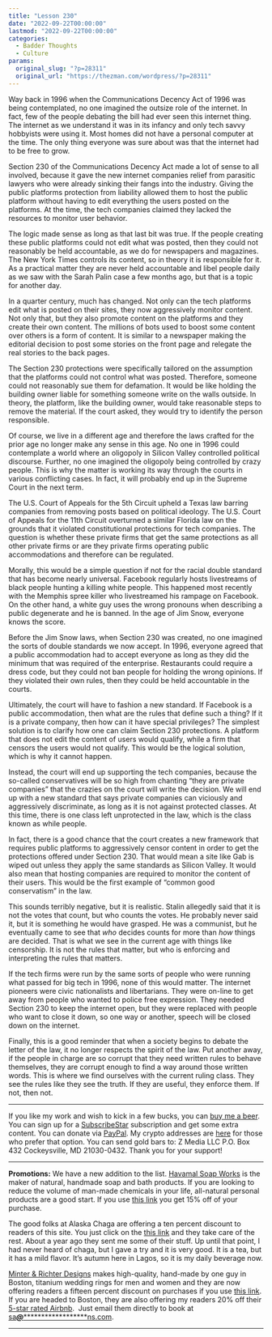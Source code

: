 ```yaml
---
title: "Lesson 230"
date: "2022-09-22T00:00:00"
lastmod: "2022-09-22T00:00:00"
categories:
  - Badder Thoughts
  - Culture
params:
  original_slug: "?p=28311"
  original_url: "https://thezman.com/wordpress/?p=28311"
---
```


Way back in 1996 when the Communications Decency Act of 1996 was being
contemplated, no one imagined the outsize role of the internet. In fact,
few of the people debating the bill had ever seen this internet thing.
The internet as we understand it was in its infancy and only tech savvy
hobbyists were using it. Most homes did not have a personal computer at
the time. The only thing everyone was sure about was that the internet
had to be free to grow.

Section 230 of the Communications Decency Act made a lot of sense to all
involved, because it gave the new internet companies relief from
parasitic lawyers who were already sinking their fangs into the
industry. Giving the public platforms protection from liability allowed
them to host the public platform without having to edit everything the
users posted on the platforms. At the time, the tech companies claimed
they lacked the resources to monitor user behavior.

The logic made sense as long as that last bit was true. If the people
creating these public platforms could not edit what was posted, then
they could not reasonably be held accountable, as we do for newspapers
and magazines. The New York Times controls its content, so in theory it
is responsible for it. As a practical matter they are never held
accountable and libel people daily as we saw with the Sarah Palin case a
few months ago, but that is a topic for another day.

In a quarter century, much has changed. Not only can the tech platforms
edit what is posted on their sites, they now aggressively monitor
content. Not only that, but they also promote content on the platforms
and they create their own content. The millions of bots used to boost
some content over others is a form of content. It is similar to a
newspaper making the editorial decision to post some stories on the
front page and relegate the real stories to the back pages.

The Section 230 protections were specifically tailored on the assumption
that the platforms could not control what was posted. Therefore, someone
could not reasonably sue them for defamation. It would be like holding
the building owner liable for something someone write on the walls
outside. In theory, the platform, like the building owner, would take
reasonable steps to remove the material. If the court asked, they would
try to identify the person responsible.

Of course, we live in a different age and therefore the laws crafted for
the prior age no longer make any sense in this age. No one in 1996 could
contemplate a world where an oligopoly in Silicon Valley controlled
political discourse. Further, no one imagined the oligopoly being
controlled by crazy people. This is why the matter is working its way
through the courts in various conflicting cases. In fact, it will
probably end up in the Supreme Court in the next term.

The U.S. Court of Appeals for the 5th Circuit upheld a Texas law barring
companies from removing posts based on political ideology. The U.S.
Court of Appeals for the 11th Circuit overturned a similar Florida law
on the grounds that it violated constitutional protections for tech
companies. The question is whether these private firms that get the same
protections as all other private firms or are they private firms
operating public accommodations and therefore can be regulated.

Morally, this would be a simple question if not for the racial double
standard that has become nearly universal. Facebook regularly hosts
livestreams of black people hunting a killing white people. This
happened most recently with the Memphis spree killer who livestreamed
his rampage on Facebook. On the other hand, a white guy uses the wrong
pronouns when describing a public degenerate and he is banned. In the
age of Jim Snow, everyone knows the score.

Before the Jim Snow laws, when Section 230 was created, no one imagined
the sorts of double standards we now accept. In 1996, everyone agreed
that a public accommodation had to accept everyone as long as they did
the minimum that was required of the enterprise. Restaurants could
require a dress code, but they could not ban people for holding the
wrong opinions. If they violated their own rules, then they could be
held accountable in the courts.

Ultimately, the court will have to fashion a new standard. If Facebook
is a public accommodation, then what are the rules that define such a
thing? If it is a private company, then how can it have special
privileges? The simplest solution is to clarify how one can claim
Section 230 protections. A platform that does not edit the content of
users would qualify, while a firm that censors the users would not
qualify. This would be the logical solution, which is why it cannot
happen.

Instead, the court will end up supporting the tech companies, because
the so-called conservatives will be so high from chanting “they are
private companies” that the crazies on the court will write the
decision. We will end up with a new standard that says private companies
can viciously and aggressively discriminate, as long as it is not
against protected classes. At this time, there is one class left
unprotected in the law, which is the class known as while people.

In fact, there is a good chance that the court creates a new framework
that requires public platforms to aggressively censor content in order
to get the protections offered under Section 230. That would mean a site
like Gab is wiped out unless they apply the same standards as Silicon
Valley. It would also mean that hosting companies are required to
monitor the content of their users. This would be the first example of
“common good conservatism” in the law.

This sounds terribly negative, but it is realistic. Stalin allegedly
said that it is not the votes that count, but who counts the votes. He
probably never said it, but it is something he would have grasped. He
was a communist, but he eventually came to see that *who* decides counts
for more than *how* things are decided. That is what we see in the
current age with things like censorship. It is not the rules that
matter, but who is enforcing and interpreting the rules that matters.

If the tech firms were run by the same sorts of people who were running
what passed for big tech in 1996, none of this would matter. The
internet pioneers were civic nationalists and libertarians. They were
on-line to get away from people who wanted to police free expression.
They needed Section 230 to keep the internet open, but they were
replaced with people who want to close it down, so one way or another,
speech will be closed down on the internet.

Finally, this is a good reminder that when a society begins to debate
the letter of the law, it no longer respects the spirit of the law. Put
another away, if the people in charge are so corrupt that they need
written rules to behave themselves, they are corrupt enough to find a
way around those written words. This is where we find ourselves with the
current ruling class. They see the rules like they see the truth. If
they are useful, they enforce them. If not, then not.

------------------------------------------------------------------------

If you like my work and wish to kick in a few bucks, you can
<a href="https://www.buymeacoffee.com/mujolulu" rel="noopener"
target="_blank">buy me a beer</a>. You can sign up for a
<a href="https://www.subscribestar.com/the-z-blog" rel="noopener"
target="_blank">SubscribeStar</a> subscription and get some extra
content. You can donate via <a
href="https://www.paypal.com/donate/?cmd=_s-xclick&amp;hosted_button_id=UDAS2Q8JYA6CN&amp;source=url"
rel="noopener" target="_blank">PayPal</a>. My crypto addresses are
<a href="https://thezman.com/wordpress/?page_id=22713" rel="noopener"
target="_blank">here</a> for those who prefer that option. You can send
gold bars to: Z Media LLC P.O. Box 432 Cockeysville, MD 21030-0432.
Thank you for your support!

------------------------------------------------------------------------

**Promotions:** We have a new addition to the list.
<a href="https://havamalsoapworks.com/" rel="noopener"
target="_blank">Havamal Soap Works</a> is the maker of natural, handmade
soap and bath products. If you are looking to reduce the volume of
man-made chemicals in your life, all-natural personal products are a
good start. If you use
<a href="https://havamalsoapworks.com/discount/ZMAN" rel="noopener"
target="_blank">this link</a> you get 15% off of your purchase.

The good folks at Alaska Chaga are offering a ten percent discount to
readers of this site. You just click on the
<a href="https://alaskachaga.us/discount/ZMAN" rel="noopener noreferrer"
target="_blank">this link</a> and they take care of the rest. About a
year ago they sent me some of their stuff. Up until that point, I had
never heard of chaga, but I gave a try and it is very good. It is a tea,
but it has a mild flavor. It’s autumn here in Lagos, so it is my daily
beverage now.

<a href="https://www.minterandrichterdesigns.com/"
rel="noreferrer nofollow noopener" target="_blank">Minter &amp; Richter
Designs</a> makes high-quality, hand-made by one guy in Boston, titanium
wedding rings for men and women and they are now offering readers a
fifteen percent discount on purchases if you use
<a href="https://www.minterandrichterdesigns.com/discount/ZMAN"
rel="noreferrer nofollow noopener" target="_blank">this link</a>.
<span class="highlight"><span class="colour"><span class="font"><span class="size">If
you are headed to Boston, they are also offering my readers 20% off
their <a
href="https://www.airbnb.com/users/7988017/listings?user_id=7988017&amp;s=3"
rel="noopener noreferrer" target="_blank">5-star rated Airbnb</a>.  Just
email them directly to book at
<a href="mailto:sa***@*********************ns.com"
data-original-string="99FTL0pruz9xB3otbvWU1Q==cb7NxJkFyVzLXtxue6KA4QKZvknRiaELuQq06aWYL4XtxDo/6zcjG73dnKaU0+cfiGM"><span
class="apbct-email-encoder"
data-original-string="DDkNYbHKqp7GwvVjcP2p+w==cb7fdipLQmfb4hqc14duYHBZQ8LVF0bvrywkzQR0hfnNsFLvrERIRL1GGY1jlqbKDu7"
title="This contact has been encoded by Anti-Spam by CleanTalk. Click to decode. To finish the decoding make sure that JavaScript is enabled in your browser.">sa<span
class="apbct-blur">***</span>@<span
class="apbct-blur">*********************</span>ns.com</span></a>.</span></span></span></span>

------------------------------------------------------------------------
